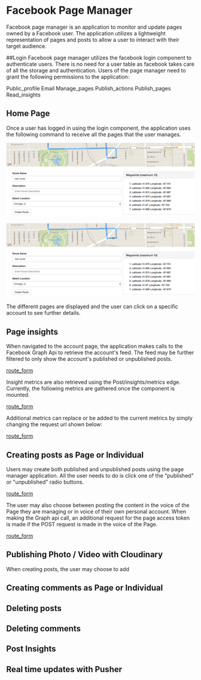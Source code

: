 # Facebook Page Manager
Facebook page manager is an application to monitor and update pages owned by a Facebook user.  The application utilizes a lightweight representation of pages and posts to allow a user to interact with their target audience.

##Login
Facebook page manager utilizes the facebook login component to authenticate users. There is no need for a user table as facebook takes care of all the storage and authentication.  Users of the page manager need to grant the following permissions to the application:

  Public_profile
  Email
  Manage_pages
  Publish_actions
  Publish_pages
  Read_insights


## Home Page
Once a user has logged in using the login component, the application uses the following command to receive all the pages that the user manages.

![route_form](https://github.com/jordvnkm/fitnessApp/blob/master/docs/route_form.png)

![route_form](https://github.com/jordvnkm/fitnessApp/blob/master/docs/route_form.png)

The different pages are displayed and the user can click on a specific account to see further details.


## Page insights
When navigated to the account page, the application makes calls to the Facebook Graph Api to retrieve the account's feed.  The feed may be further filtered to only show the account's published or unpublished posts.

[route_form](https://github.com/jordvnkm/fitnessApp/blob/master/docs/route_form.png)

Insight metrics are also retrieved using the Post/insights/metrics edge.  Currently, the following metrics are gathered once the component is mounted.  

[route_form](https://github.com/jordvnkm/fitnessApp/blob/master/docs/route_form.png)

Additional metrics can replace or be added to the current metrics by simply changing the request url shown below:

[route_form](https://github.com/jordvnkm/fitnessApp/blob/master/docs/route_form.png)



## Creating posts as Page or Individual
Users may create both published and unpublished posts using the page manager application.  All the user needs to do is click one of the "published" or "unpublished" radio buttons.  

[route_form](https://github.com/jordvnkm/fitnessApp/blob/master/docs/route_form.png)

The user may also choose between posting the content in the voice of the Page they are managing or in voice of their own personal account.  When making the Graph api call, an additional request for the page access token is made if the POST request is made in the voice of the Page.

[route_form](https://github.com/jordvnkm/fitnessApp/blob/master/docs/route_form.png)


## Publishing Photo / Video with Cloudinary
When creating posts, the user may choose to add 

## Creating comments as Page or Individual


## Deleting posts


## Deleting comments




## Post Insights




## Real time updates with Pusher
